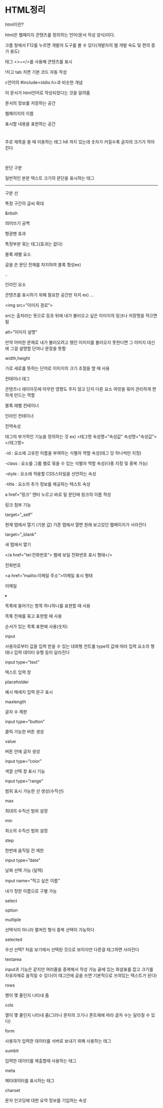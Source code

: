 # HTML정리

html이란? 

html은 웹페이지 콘텐츠를 정의하는 언어(문서 작성 양식)이다.

크롬 창에서 F12를 누르면 개발자 도구를 볼 수 있다(개발자의 웹 개발 속도 및 편의 증가 용도)

태그 <>~</>를 사용해 콘텐츠를 표시

!치고 tab 치면 기본 코드 자동 작성

<!DOCTYPE html>

c언어의 #include<stdio.h>과 비슷한 개념

이 문서가 html언어로 작성되었다는 것을 알려줌

<head></heda> 

문서의 정보를 저장하는 공간

<title></title>

웹페이지의 이름

<bady></bady>

표시할 내용을 표현하는 공간

<h1></h1>

주로 제목을 쓸 때 이용하는 태그 h6 까지 있는데 숫자가 커질수록 글자의 크기가 작아진다

<br>

문단 구분

<p></p>

일반적인 본문 텍스트 크기의 문단을 표시하는 태그

<hr>

구분 선

<strong></strong>

특정 구간의 글씨 확대

&nbsh

띄어쓰기 공백

<mark></mark>

형광펜 효과

<span></span>

특정부분 묶는 태그(효과는 없다)

블록 레벨 요소

글을 쓴 문단 전체를 차지하여 블록 형성ex) <p>..

인라인 요소 

콘텐츠를 표시하기 위해 필요한 공간만 차지 ex) </strong>…

<img src=”이미지 경로”>

src는 출처라는 뜻으로 등호 뒤에 내가 불러오고 싶은 이미지의 링크나 저장명을 적으면 됨

alt=”이미지 설명”

만약 어떠한 문제로 내가 불러오려고 했던 이미지를 불러오지 못한다면 그 이미지 대신에 그걸 설명할 단어나 문장을 뜻함

width,height

가로 세로를 뜻하는 단어로 이미지의 크기 조절을 할 때 사용

컨테이너 태그

콘텐츠나 레이아웃에 아무런 영향도 주지 않고 단지 다른 요소 여럿을 묶어 관리하게 편하게 만드는 역할

<div></div>

블록 레벨 컨테이너

<span></span>

인라인 컨테이너

전역속성

태그의 부가적인 기능을 정의하는 것 ex) <태그명 속성명=”속성값” 속성명=”속성값”></태그명>

-id : 요소에 고유한 이름을 부여하는 식별자 역할 속성(태그 당 하나씩만 지정)

-class : 요소를 그룹 별로 묶을 수 있는 식별자 역할 속성(다중 지정 및 중복 가능)

-style : 요소에 적용할 CSS스타일을 선언하는 속성

-title : 요소의 추가 정보를 제공하는 텍스트 속성

a href=”링크”  엔터 누르고 바로 밑 문단에 링크의 이름 작성

링크 첨부 기능

target=”_self”

현재 탭에서 열기 (기본 값) 기존 탭에서 열면 원래 보고있던 웹페이지가 사라진다

target=”_blank”

새 탭에서 열기

</a href=”tel:전화번호”> 웹에 보일 전화번호 표시 형태</>

전화번호

<a href=”mailto:이메일 주소”>이메일 표시 형태

이메일

<li></li>

목록에 들어가는 항목 하나하나를 표현할 때 사용

<ul></ul>

목록 전체를 묶고 표현할 때 사용

<ol></ol>

순서가 있는 목록 표현에 사용(숫자)

input

사용자로부터 값을 입력 받을 수 있는 대화형 컨트롤 type의 값에 따라 입력 요소의 형태나 입력 데이터 유형 등이 달라진다

input type=”text”

텍스트 입력 창

placeholder

예시 메세지 입력 문구 표시

maxlength

글자 수 제한

input type=”button”

클릭 가능한 버튼 생성

value

버튼 안에 글자 생성

input type=”color”

색깔 선택 창 표시 기능

input type=”range”

범위 표시 가능한 선 생성(수직선)

max

최대의 수직선 범위 설정

min

최소의 수직선 범위 설정

step

한번에 움직일 칸 제한

input type=”date”

날짜 선택 가능 (달력)

input name=”적고 싶은 이름”

내가 정한 이름으로 구별 가능

select

option

multiple

선택식이 아니라 펼쳐진 형식 중복 선택이 가능하다

selected

우선 선택? 처음 보기에서 선택된 것으로 보이지만 다른걸 태그하면 사라진다

textarea

input과 기능은 같지만 여러줄을 중복해서 작성 가능  끝에 있는 화살표를 잡고 크기를 자유자재로 움직일 수 있다(이 태그안에 글을 쓰면 기본적으로 쓰여있는 텍스트가 된다)

rows

행이 몇 줄인지 나타내 줌 

cols

열이 몇 줄인지 나타내 줌(그러나 문자의 크기나 폰트체에 따라 글자 수는 달라질 수 있다)

form

사용자가 입력한 데이터를 서버로 보내기 위해 사용하는 태그

sumbit

입력한 데이터를 제출할때 사용하는 태그

meta

메타데이터를 표시하는 태그

charset

문자 인코딩에 대한 요약 정보를 기입하는 속성